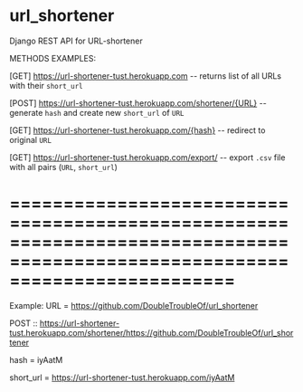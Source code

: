# url_shortener
Django REST API for URL-shortener


METHODS EXAMPLES:

[GET]   https://url-shortener-tust.herokuapp.com                  -- returns list of all URLs with their `short_url`

[POST]  https://url-shortener-tust.herokuapp.com/shortener/{URL}  -- generate `hash` and create new `short_url` of `URL`

[GET]   https://url-shortener-tust.herokuapp.com/{hash}           -- redirect to original `URL`

[GET]   https://url-shortener-tust.herokuapp.com/export/          -- export `.csv` file with all pairs (`URL`, `short_url`)


=============================================================================================================================
==========================================================================


Example:
URL = https://github.com/DoubleTroubleOf/url_shortener

POST :: https://url-shortener-tust.herokuapp.com/shortener/https://github.com/DoubleTroubleOf/url_shortener

hash = iyAatM

short_url = https://url-shortener-tust.herokuapp.com/iyAatM
